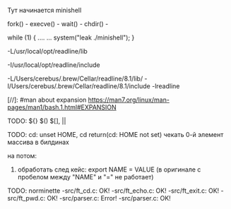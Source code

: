 Тут начинается minishell

fork() - 
execve() - 
wait() - 
chdir() - 

while (1)
{
....
...
system("leak ./minishell");
}

-L/usr/local/opt/readline/lib

-I/usr/local/opt/readline/include

-L/Users/cerebus/.brew/Cellar/readline/8.1/lib/ -I/Users/cerebus/.brew/Cellar/readline/8.1/include -lreadline

[//]: #man about expansion
https://man7.org/linux/man-pages/man1/bash.1.html#EXPANSION

TODO: ${} $() $[], ||

TODO:
	cd: unset HOME, cd return(cd: HOME not set)
	чекать 0-й элемент массива в билдинах

на потом:
1) обработать след кейс: export NAME = VALUE (в оригинале с пробелом между "NAME" и "=" не работает)

TODO: norminette
	-src/ft_cd.c: OK!
	-src/ft_echo.c: OK!
	-src/ft_exit.c: OK!
	-src/ft_pwd.c: OK!
	-src/parser.c: Error!
	-src/parser.c: OK!
	
